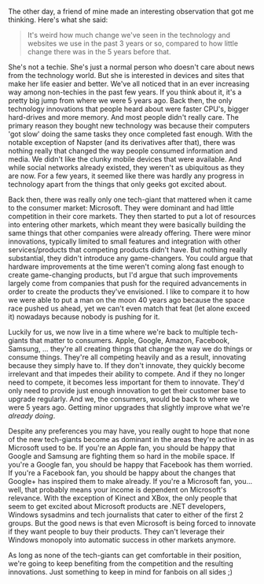 The other day, a friend of mine made an interesting observation that got me thinking. Here's what she said:

> It's weird how much change we've seen in the technology and websites we use in the past 3 years or so, compared to how little change there was in the 5 years before that.

She's not a techie. She's just a normal person who doesn't care about news from the technology world. But she is interested in devices and sites that make her life easier and better. We've all noticed that in an ever increasing way among non-techies in the past few years. If you think about it, it's a pretty big jump from where we were 5 years ago. Back then, the only technology innovations that people heard about were faster CPU's, bigger hard-drives and more memory. And most people didn't really care. The primary reason they bought new technology was because their computers 'got slow' doing the same tasks they once completed fast enough. With the notable exception of Napster (and its derivatives after that), there was nothing really that changed the way people consumed information and media. We didn't like the clunky mobile devices that were available. And while social networks already existed, they weren't as ubiquitous as they are now. For a few years, it seemed like there was hardly any progress in technology apart from the things that only geeks got excited about.

Back then, there was really only one tech-giant that mattered when it came to the consumer market: Microsoft. They were dominant and had little competition in their core markets. They then started to put a lot of resources into entering other markets, which meant they were basically building the same things that other companies were already offering. There were minor innovations, typically limited to small features and integration with other services/products that competing products didn't have. But nothing really substantial, they didn't introduce any game-changers. You could argue that hardware improvements at the time weren't coming along fast enough to create game-changing products, but I'd argue that such improvements largely come from companies that push for the required advancements in order to create the products they've envisioned. I like to compare it to how we were able to put a man on the moon 40 years ago because the space race pushed us ahead, yet we can't even match that feat (let alone exceed it) nowadays because nobody is pushing for it.

Luckily for us, we now live in a time where we're back to multiple tech-giants that matter to consumers. Apple, Google, Amazon, Facebook, Samsung, … they're all creating things that change the way we do things or consume things. They're all competing heavily and as a result, innovating because they simply have to. If they don't innovate, they quickly become irrelevant and that impedes their ability to compete. And if they no longer need to compete, it becomes less important for them to innovate. They'd only need to provide just enough innovation to get their customer base to upgrade regularly. And we, the consumers, would be back to where we were 5 years ago. Getting minor upgrades that slightly improve what we're *already doing*.

Despite any preferences you may have, you really ought to hope that none of the new tech-giants become as dominant in the areas they're active in as Microsoft used to be. If you're an Apple fan, you should be happy that Google and Samsung are fighting them so hard in the mobile space. If you're a Google fan, you should be happy that Facebook has them worried. If you're a Facebook fan, you should be happy about the changes that Google+ has inspired them to make already. If you're a Microsoft fan, you… well, that probably means your income is dependent on Microsoft's relevance. With the exception of Kinect and XBox, the only people that seem to get excited about Microsoft products are .NET developers, Windows sysadmins and tech journalists that cater to either of the first 2 groups. But the good news is that even Microsoft is being forced to innovate if they want people to buy their products. They can't leverage their Windows monopoly into automatic success in other markets anymore.

As long as none of the tech-giants can get comfortable in their position, we're going to keep benefiting from the competition and the resulting innovations. Just something to keep in mind for fanbois on all sides ;)